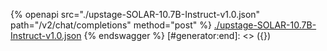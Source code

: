 [#generator:start]: <> ({ "template": "openapi" })
{% openapi src="./upstage-SOLAR-10.7B-Instruct-v1.0.json" path="/v2/chat/completions" method="post" %}
[./upstage-SOLAR-10.7B-Instruct-v1.0.json](./upstage-SOLAR-10.7B-Instruct-v1.0.json)
{% endswagger %}
[#generator:end]: <> ({})